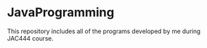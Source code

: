 # JavaProgramming
This repository includes all of the programs developed by me during JAC444 course.
